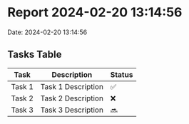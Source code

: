 

# Report 2024-02-20 13:14:56
Date: 2024-02-20 13:14:56
## Tasks Table
| Task | Description | Status |
|------|-------------|--------|
| Task 1 | Task 1 Description | ✅ |
| Task 2 | Task 2 Description | ❌ |
| Task 3 | Task 3 Description | 🔜 |
